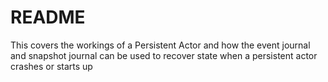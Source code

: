 # README #

This covers the workings of a Persistent Actor and how the event journal and snapshot journal can be used to recover state when a persistent actor crashes or starts up